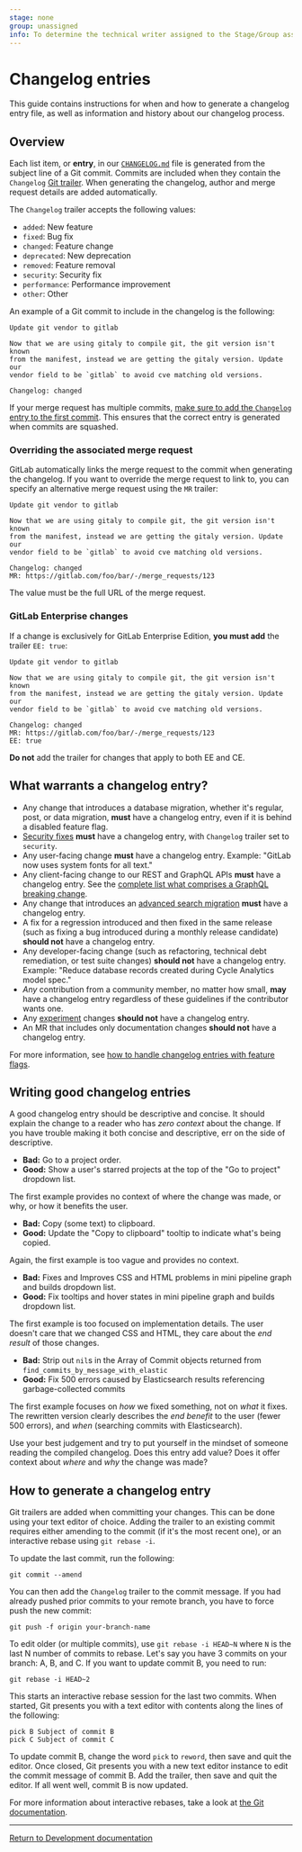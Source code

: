 ```yaml
---
stage: none
group: unassigned
info: To determine the technical writer assigned to the Stage/Group associated with this page, see https://about.gitlab.com/handbook/product/ux/technical-writing/#assignments
---
```


# Changelog entries

This guide contains instructions for when and how to generate a changelog entry
file, as well as information and history about our changelog process.

## Overview

Each list item, or **entry**, in our
[`CHANGELOG.md`](https://gitlab.com/gitlab-org/gitlab/-/blob/master/CHANGELOG.md)
file is generated from the subject line of a Git commit. Commits are included
when they contain the `Changelog` [Git trailer](https://git-scm.com/docs/git-interpret-trailers).
When generating the changelog, author and merge request details are added
automatically.

The `Changelog` trailer accepts the following values:

- `added`: New feature
- `fixed`: Bug fix
- `changed`: Feature change
- `deprecated`: New deprecation
- `removed`: Feature removal
- `security`: Security fix
- `performance`: Performance improvement
- `other`: Other

An example of a Git commit to include in the changelog is the following:

```plaintext
Update git vendor to gitlab

Now that we are using gitaly to compile git, the git version isn't known
from the manifest, instead we are getting the gitaly version. Update our
vendor field to be `gitlab` to avoid cve matching old versions.

Changelog: changed
```

If your merge request has multiple commits,
[make sure to add the `Changelog` entry to the first commit](changelog.md#how-to-generate-a-changelog-entry).
This ensures that the correct entry is generated when commits are squashed.

### Overriding the associated merge request

GitLab automatically links the merge request to the commit when generating the
changelog. If you want to override the merge request to link to, you can specify
an alternative merge request using the `MR` trailer:

```plaintext
Update git vendor to gitlab

Now that we are using gitaly to compile git, the git version isn't known
from the manifest, instead we are getting the gitaly version. Update our
vendor field to be `gitlab` to avoid cve matching old versions.

Changelog: changed
MR: https://gitlab.com/foo/bar/-/merge_requests/123
```

The value must be the full URL of the merge request.

### GitLab Enterprise changes

If a change is exclusively for GitLab Enterprise Edition, **you must add** the
trailer `EE: true`:

```plaintext
Update git vendor to gitlab

Now that we are using gitaly to compile git, the git version isn't known
from the manifest, instead we are getting the gitaly version. Update our
vendor field to be `gitlab` to avoid cve matching old versions.

Changelog: changed
MR: https://gitlab.com/foo/bar/-/merge_requests/123
EE: true
```

**Do not** add the trailer for changes that apply to both EE and CE.

## What warrants a changelog entry?

- Any change that introduces a database migration, whether it's regular, post,
  or data migration, **must** have a changelog entry, even if it is behind a
  disabled feature flag.
- [Security fixes](https://gitlab.com/gitlab-org/release/docs/blob/master/general/security/developer.md)
  **must** have a changelog entry, with `Changelog` trailer set to `security`.
- Any user-facing change **must** have a changelog entry. Example: "GitLab now
  uses system fonts for all text."
- Any client-facing change to our REST and GraphQL APIs **must** have a changelog entry.
  See the [complete list what comprises a GraphQL breaking change](api_graphql_styleguide.md#breaking-changes).
- Any change that introduces an [advanced search migration](search/advanced_search_migration_styleguide.md#creating-a-new-advanced-search-migration)
  **must** have a changelog entry.
- A fix for a regression introduced and then fixed in the same release (such as
  fixing a bug introduced during a monthly release candidate) **should not**
  have a changelog entry.
- Any developer-facing change (such as refactoring, technical debt remediation,
  or test suite changes) **should not** have a changelog entry. Example: "Reduce
  database records created during Cycle Analytics model spec."
- _Any_ contribution from a community member, no matter how small, **may** have
  a changelog entry regardless of these guidelines if the contributor wants one.
- Any [experiment](experiment_guide/index.md) changes **should not** have a changelog entry.
- An MR that includes only documentation changes **should not** have a changelog entry.

For more information, see
[how to handle changelog entries with feature flags](feature_flags/index.md#changelog).

## Writing good changelog entries

A good changelog entry should be descriptive and concise. It should explain the
change to a reader who has _zero context_ about the change. If you have trouble
making it both concise and descriptive, err on the side of descriptive.

- **Bad:** Go to a project order.
- **Good:** Show a user's starred projects at the top of the "Go to project"
  dropdown list.

The first example provides no context of where the change was made, or why, or
how it benefits the user.

- **Bad:** Copy (some text) to clipboard.
- **Good:** Update the "Copy to clipboard" tooltip to indicate what's being
  copied.

Again, the first example is too vague and provides no context.

- **Bad:** Fixes and Improves CSS and HTML problems in mini pipeline graph and
  builds dropdown list.
- **Good:** Fix tooltips and hover states in mini pipeline graph and builds
  dropdown list.

The first example is too focused on implementation details. The user doesn't
care that we changed CSS and HTML, they care about the _end result_ of those
changes.

- **Bad:** Strip out `nil`s in the Array of Commit objects returned from
  `find_commits_by_message_with_elastic`
- **Good:** Fix 500 errors caused by Elasticsearch results referencing
  garbage-collected commits

The first example focuses on _how_ we fixed something, not on _what_ it fixes.
The rewritten version clearly describes the _end benefit_ to the user (fewer 500
errors), and _when_ (searching commits with Elasticsearch).

Use your best judgement and try to put yourself in the mindset of someone
reading the compiled changelog. Does this entry add value? Does it offer context
about _where_ and _why_ the change was made?

## How to generate a changelog entry

Git trailers are added when committing your changes. This can be done using your
text editor of choice. Adding the trailer to an existing commit requires either
amending to the commit (if it's the most recent one), or an interactive rebase
using `git rebase -i`.

To update the last commit, run the following:

```shell
git commit --amend
```

You can then add the `Changelog` trailer to the commit message. If you had
already pushed prior commits to your remote branch, you have to force push
the new commit:

```shell
git push -f origin your-branch-name
```

To edit older (or multiple commits), use `git rebase -i HEAD~N` where `N` is the
last N number of commits to rebase. Let's say you have 3 commits on your branch:
A, B, and C. If you want to update commit B, you need to run:

```shell
git rebase -i HEAD~2
```

This starts an interactive rebase session for the last two commits. When
started, Git presents you with a text editor with contents along the lines of
the following:

```plaintext
pick B Subject of commit B
pick C Subject of commit C
```

To update commit B, change the word `pick` to `reword`, then save and quit the
editor. Once closed, Git presents you with a new text editor instance to edit
the commit message of commit B. Add the trailer, then save and quit the editor.
If all went well, commit B is now updated.

For more information about interactive rebases, take a look at
[the Git documentation](https://git-scm.com/book/en/v2/Git-Tools-Rewriting-History).

---

[Return to Development documentation](index.md)
